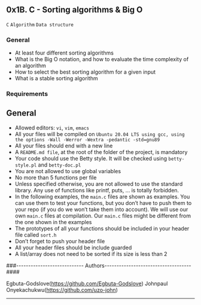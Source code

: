 ## 0x1B. C - Sorting algorithms & Big O
`C` `Algorithm` `Data structure`


### General
* At least four different sorting algorithms
* What is the Big O notation, and how to evaluate the time complexity of an algorithm
* How to select the best sorting algorithm for a given input
* What is a stable sorting algorithm

### Requirements
## General
* Allowed editors: `vi`, `vim`, `emacs`
* All your files will be compiled on `Ubuntu 20.04 LTS using gcc, using the options -Wall -Werror -Wextra -pedantic -std=gnu89`
* All your files should end with a new line
* A `README.md file`, at the root of the folder of the project, is mandatory
* Your code should use the Betty style. It will be checked using `betty-style.pl` and `betty-doc.pl`
* You are not allowed to use global variables
* No more than 5 functions per file
* Unless specified otherwise, you are not allowed to use the standard library. Any use of functions like printf, puts, … is totally forbidden.
* In the following examples, the `main.c` files are shown as examples. You can use them to test your functions, but you don’t have to push them to your repo (if you do we won’t take them into account). We will use our own `main.c` files at compilation. Our `main.c` files might be different from the one shown in the examples
* The prototypes of all your functions should be included in your header file called `sort.h`
* Don’t forget to push your header file
* All your header files should be include guarded
* A list/array does not need to be sorted if its size is less than 2


###---------------------------- Authors------------------------------------ ####

Egbuta-Godslove(https://github.com/Egbuta-Godslove)
Johnpaul Onyekachukwu(https://github.com/uzo-john)

-------------------------------------------------------------------------------------------
